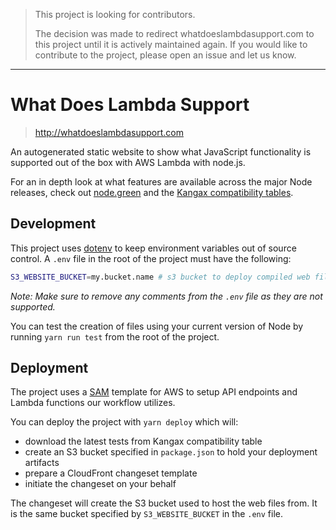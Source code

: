 > This project is looking for contributors.
>
> The decision was made to redirect whatdoeslambdasupport.com to this project until it is actively maintained again. If you would like to contribute to the project, please open an issue and let us know.

-----

# What Does Lambda Support

> http://whatdoeslambdasupport.com

An autogenerated static website to show what JavaScript functionality is
supported out of the box with AWS Lambda with node.js.

For an in depth look at what features are available across the major Node
releases, check out [node.green](http://node.green/) and the
[Kangax compatibility tables](http://kangax.github.io/compat-table/).


## Development

This project uses [dotenv](https://www.npmjs.com/package/dotenv) to
keep environment variables out of source control. A `.env` file
in the root of the project must have the following:

```bash
S3_WEBSITE_BUCKET=my.bucket.name # s3 bucket to deploy compiled web files to
```

_Note: Make sure to remove any comments from the `.env` file as they
are not supported._

You can test the creation of files using your current version of Node by
running `yarn run test` from the root of the project.


## Deployment

The project uses a [SAM](https://github.com/awslabs/serverless-application-model)
template for AWS to setup API endpoints and Lambda functions our
workflow utilizes.

You can deploy the project with `yarn deploy` which will:

- download the latest tests from Kangax compatibility table
- create an S3 bucket specified in `package.json` to hold your deployment artifacts
- prepare a CloudFront changeset template
- initiate the changeset on your behalf

The changeset will create the S3 bucket used to host the web files from. It is
the same bucket specified by `S3_WEBSITE_BUCKET` in the `.env` file.
